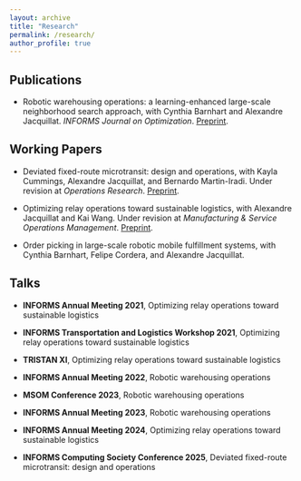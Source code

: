 ```yaml
---
layout: archive
title: "Research"
permalink: /research/
author_profile: true
---
```


## Publications

- Robotic warehousing operations: a learning-enhanced large-scale neighborhood search approach, with Cynthia Barnhart and Alexandre Jacquillat. _INFORMS Journal on Optimization_. <a href="https://arxiv.org/abs/2408.16890">Preprint</a>. 


## Working Papers

- Deviated fixed-route microtransit: design and operations, with Kayla Cummings, Alexandre Jacquillat, and Bernardo Martin-Iradi. Under revision at _Operations Research_. <a href="https://arxiv.org/pdf/2402.01265">Preprint</a>. 

- Optimizing relay operations toward sustainable logistics, with Alexandre Jacquillat and Kai Wang. Under revision at _Manufacturing & Service Operations Management_. <a href="https://papers.ssrn.com/sol3/papers.cfm?abstract_id=4241031">Preprint</a>.

- Order picking in large-scale robotic mobile fulfillment systems, with Cynthia Barnhart, Felipe Cordera, and Alexandre Jacquillat.

## Talks

- **INFORMS Annual Meeting 2021**, Optimizing relay operations toward sustainable logistics

- **INFORMS Transportation and Logistics Workshop 2021**, Optimizing relay operations toward sustainable logistics

- **TRISTAN XI**, Optimizing relay operations toward sustainable logistics

- **INFORMS Annual Meeting 2022**, Robotic warehousing operations

- **MSOM Conference 2023**, Robotic warehousing operations

- **INFORMS Annual Meeting 2023**, Robotic warehousing operations

- **INFORMS Annual Meeting 2024**, Optimizing relay operations toward sustainable logistics

- **INFORMS Computing Society Conference 2025**, Deviated fixed-route microtransit: design and operations